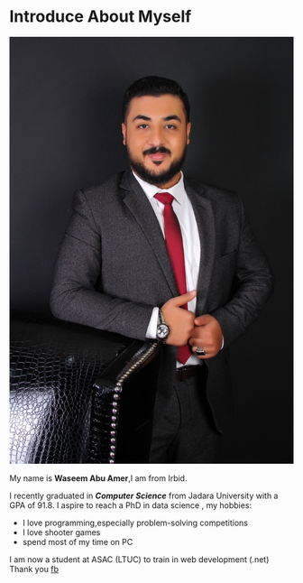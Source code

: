 # Introduce About Myself
![This is an image](1234.jpeg)


My name is **Waseem Abu Amer**,I am from Irbid.

I recently graduated in  ***Computer Science*** from Jadara University with a GPA of 91.8.
I aspire to reach a PhD in data science , my hobbies:
- I love programming,especially problem-solving competitions
- I love shooter games 
- spend most of my time on PC

I am now a student at ASAC (LTUC) to train in web development (.net) Thank you
[fb](https://www.facebook.com/waseem.abuamer.1/)